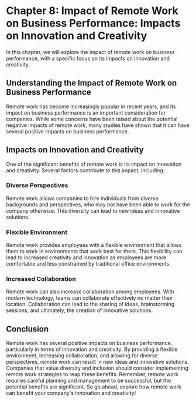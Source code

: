 Chapter 8: Impact of Remote Work on Business Performance: Impacts on Innovation and Creativity
==============================================================================================

In this chapter, we will explore the impact of remote work on business performance, with a specific focus on its impacts on innovation and creativity.

Understanding the Impact of Remote Work on Business Performance
---------------------------------------------------------------

Remote work has become increasingly popular in recent years, and its impact on business performance is an important consideration for companies. While some concerns have been raised about the potential negative impacts of remote work, many studies have shown that it can have several positive impacts on business performance.

Impacts on Innovation and Creativity
------------------------------------

One of the significant benefits of remote work is its impact on innovation and creativity. Several factors contribute to this impact, including:

### Diverse Perspectives

Remote work allows companies to hire individuals from diverse backgrounds and perspectives, who may not have been able to work for the company otherwise. This diversity can lead to new ideas and innovative solutions.

### Flexible Environment

Remote work provides employees with a flexible environment that allows them to work in environments that work best for them. This flexibility can lead to increased creativity and innovation as employees are more comfortable and less constrained by traditional office environments.

### Increased Collaboration

Remote work can also increase collaboration among employees. With modern technology, teams can collaborate effectively no matter their location. Collaboration can lead to the sharing of ideas, brainstorming sessions, and ultimately, the creation of innovative solutions.

Conclusion
----------

Remote work has several positive impacts on business performance, particularly in terms of innovation and creativity. By providing a flexible environment, increasing collaboration, and allowing for diverse perspectives, remote work can result in new ideas and innovative solutions. Companies that value diversity and inclusion should consider implementing remote work strategies to reap these benefits. Remember, remote work requires careful planning and management to be successful, but the potential benefits are significant. So go ahead, explore how remote work can benefit your company's innovation and creativity!
